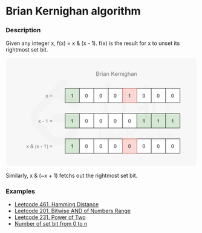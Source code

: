 # Brian Kernighan algorithm

### Description

Given any integer x,  f(x) = x & (x - 1).  f(x) is the result for x to unset its rightmost set bit.

![example](<../.gitbook/assets/image (1).png>)

Similarly, x & (\~x + 1) fetchs out the rightmost set bit.

### Examples

* [Leetcode 461. Hamming Distance](https://leetcode.com/problems/hamming-distance/)
* [Leetcode 201. Bitwise AND of Numbers Range](https://leetcode.com/problems/bitwise-and-of-numbers-range/)
* [Leetcode 231. Power of Two](https://leetcode.com/problems/power-of-two/)
* [Number of set bit from 0 to n](https://leetcode.cn/problems/w3tCBm/)

